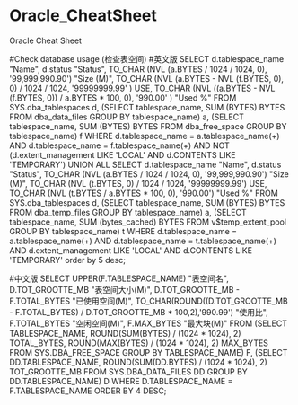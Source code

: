 # Oracle_CheatSheet
Oracle Cheat Sheet

#Check database usage (检查表空间)
#英文版
SELECT d.tablespace_name "Name", d.status "Status", 
       TO_CHAR (NVL (a.BYTES / 1024 / 1024, 0), '99,999,990.90') "Size (M)",
          TO_CHAR (NVL (a.BYTES - NVL (f.BYTES, 0), 0) / 1024 / 1024,
                   '99999999.99'
                  ) USE,
       TO_CHAR (NVL ((a.BYTES - NVL (f.BYTES, 0)) / a.BYTES * 100, 0),
                '990.00'
               ) "Used %"
  FROM SYS.dba_tablespaces d,
       (SELECT   tablespace_name, SUM (BYTES) BYTES
            FROM dba_data_files
        GROUP BY tablespace_name) a,
       (SELECT   tablespace_name, SUM (BYTES) BYTES
            FROM dba_free_space
        GROUP BY tablespace_name) f
 WHERE d.tablespace_name = a.tablespace_name(+)
   AND d.tablespace_name = f.tablespace_name(+)
   AND NOT (d.extent_management LIKE 'LOCAL' AND d.CONTENTS LIKE 'TEMPORARY')
UNION ALL
SELECT d.tablespace_name "Name", d.status "Status", 
       TO_CHAR (NVL (a.BYTES / 1024 / 1024, 0), '99,999,990.90') "Size (M)",
          TO_CHAR (NVL (t.BYTES, 0) / 1024 / 1024, '99999999.99') USE,
       TO_CHAR (NVL (t.BYTES / a.BYTES * 100, 0), '990.00') "Used %"
  FROM SYS.dba_tablespaces d,
       (SELECT   tablespace_name, SUM (BYTES) BYTES
            FROM dba_temp_files
        GROUP BY tablespace_name) a,
       (SELECT   tablespace_name, SUM (bytes_cached) BYTES
            FROM v$temp_extent_pool
        GROUP BY tablespace_name) t
 WHERE d.tablespace_name = a.tablespace_name(+)
   AND d.tablespace_name = t.tablespace_name(+)
   AND d.extent_management LIKE 'LOCAL'
   AND d.CONTENTS LIKE 'TEMPORARY'
order by 5 desc;

#中文版
SELECT UPPER(F.TABLESPACE_NAME) "表空间名", 
D.TOT_GROOTTE_MB "表空间大小(M)", 
D.TOT_GROOTTE_MB - F.TOTAL_BYTES "已使用空间(M)", 
TO_CHAR(ROUND((D.TOT_GROOTTE_MB - F.TOTAL_BYTES) / D.TOT_GROOTTE_MB * 100,2),'990.99') "使用比", 
F.TOTAL_BYTES "空闲空间(M)", 
F.MAX_BYTES "最大块(M)" 
FROM (SELECT TABLESPACE_NAME, 
ROUND(SUM(BYTES) / (1024 * 1024), 2) TOTAL_BYTES, 
ROUND(MAX(BYTES) / (1024 * 1024), 2) MAX_BYTES 
FROM SYS.DBA_FREE_SPACE 
GROUP BY TABLESPACE_NAME) F, 
(SELECT DD.TABLESPACE_NAME, 
ROUND(SUM(DD.BYTES) / (1024 * 1024), 2) TOT_GROOTTE_MB 
FROM SYS.DBA_DATA_FILES DD 
GROUP BY DD.TABLESPACE_NAME) D 
WHERE D.TABLESPACE_NAME = F.TABLESPACE_NAME 
ORDER BY 4 DESC;

